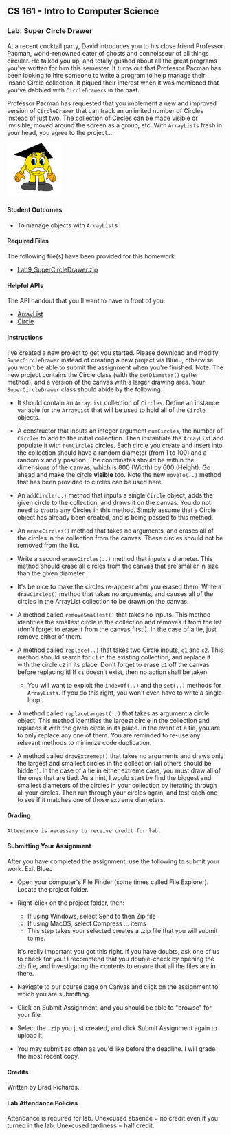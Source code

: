 ## CS 161 - Intro to Computer Science

### Lab: Super Circle Drawer

At a recent cocktail party, David introduces you to his close friend Professor Pacman, world-renowned eater of ghosts and connoisseur of all things circular. He talked you up, and totally gushed about all the great programs you've written for him this semester. It turns out that Professor Pacman has been looking to hire someone to write a program to help manage their insane Circle collection. It piqued their interest when it was mentioned that you've dabbled with `CircleDrawers` in the past.

Professor Pacman has requested that you implement a new and improved version of `CircleDrawer` that can track an unlimited number of Circles instead of just two. The collection of Circles can be made visible or invisible, moved around the screen as a group, etc. With `ArrayLists` fresh in your head, you agree to the project...

<img width="25%" src="figures/profpacman.png"/>

#### Student Outcomes

- To manage objects with `ArrayList`s



#### Required Files

The following file(s) have been provided for this homework.

- [Lab9_SuperCircleDrawer.zip](Lab9_SuperCircleDrawer.zip)

#### Helpful APIs

The API handout that you'll want to have in front of you:

- [ArrayList](../api/ArrayListAPI.pdf)
- [Circle](../api/CircleAPI.pdf)

#### Instructions

I've created a new project to get you started. Please download and modify `SuperCircleDrawer` instead of creating a new project via BlueJ, otherwise you won't be able to submit the assignment when you're finished. Note: The new project contains the Circle class (with the `getDiameter()` getter method), and a version of the canvas with a larger drawing area. Your `SuperCircleDrawer` class should abide by the following:

- It should contain an `ArrayList` collection of `Circles`. Define an instance variable for the `ArrayList` that will be used to hold all of the `Circle` objects.

- A constructor that inputs an integer argument `numCircles`, the number of `Circles` to add to the initial collection. Then instantiate the `ArrayList` and populate it with `numCircles` circles. Each circle you create and insert into the collection should have a random diameter (from 1 to 100) and a random x and y position. The coordinates should be within the dimensions of the canvas, which is 800 (Width) by 600 (Height). Go ahead and make the circle **visible** too. Note the new `moveTo(..)` method that has been provided to circles can be used here. 

- An `addCircle(..)` method that inputs a single `Circle` object, adds the given circle to the collection, and draws it on the canvas. You do not need to _create_ any Circles in this method. Simply assume that a Circle object has already been created, and is being passed to this method.

- An `eraseCircles()` method that takes no arguments, and erases all of the circles in the collection from the canvas. These circles should not be removed from the list.

- Write a second `eraseCircles(..)` method that inputs a diameter. This method should erase all circles from the canvas that are smaller in size than the given diameter.

- It's be nice to make the circles re-appear after you erased them. Write a `drawCircles()` method that takes no arguments, and causes all of the circles in the ArrayList collection to be drawn on the canvas.

- A method called `removeSmallest()` that takes no inputs. This method identifies the smallest circle in the collection and removes it from the list (don't forget to erase it from the canvas first!). In the case of a tie, just remove either of them.

- A method called `replace(..)` that takes two Circle inputs, `c1` and `c2`. This method should search for `c1` in the existing collection, and replace it with the circle `c2` in its place. Don't forget to erase `c1` off the canvas before replacing it! If `c1` doesn't exist, then no action shall be taken.

  - You will want to exploit the `indexOf(..)` and the `set(..)` methods for `ArrayLists`. If you do this right, you won't even have to write a single loop.

- A method called `replaceLargest(..)` that takes as argument a circle object. This method identifies the largest circle in the collection and replaces it with the given circle in its place. In the event of a tie, you are to only replace any one of them. You are reminded to re-use any relevant methods to minimize code duplication.


- A method called `drawExtremes()` that takes no arguments and draws only the largest and smallest circles in the collection (all others should be hidden). In the case of a tie in either extreme case, you must draw all of the ones that are tied. As a hint, I would start by find the biggest and smallest diameters of the circles in your collection by iterating through all your circles. Then run through your circles again, and test each one to see if it matches one of those extreme diameters.


<!-- #### Optional Extensions

Got some extra time? Do the following extensions:

- `drawLargeCircles()` method will draw all Circles in the collection that have a diameter greater than 30, and hide all others.

- A method called `doubleDiameters()` that takes no arguments and causes all circles in the collection to double in size. -->


#### Grading

```
Attendance is necessary to receive credit for lab.
```

<!-- ```
 This assignment will be graded out of a total of 10pts.

    The default constructor initializes the ArrayList.
    addCircle() method will append a Circle object to the end of the collection.
    drawCircles() and eraseCircles() methods will make all Circles that are stored in the collection visible or invisible, respectively.
    removeSmallest() will delete the smallest circle from the collection (and erase it from the canvas).
    replace() will replace the largest circle with a given replacement in its place.
    replaceLargest() will replace the largest circle with a given replacement in its place.
    You re-use code whenever possible.
    You provide Javadocs style comments for any new methods implemented.
    You include sufficient inline comments to explain the logic of your methods.
``` -->

#### Submitting Your Assignment

After you have completed the assignment, use the following to submit your work.
Exit BlueJ

- Open your computer's File Finder (some times called File Explorer). Locate the project folder.

- Right-click on the project folder, then:

  - If using Windows, select Send to then Zip file
  - If using MacOS, select Compress ... items
  - This step takes your selected creates a .zip file that you will submit to me.

  It's really important you got this right. If you have doubts, ask one of us to check for you! I recommend that you double-check by opening the zip file, and investigating the contents to ensure that all the files are in there.

- Navigate to our course page on Canvas and click on the assignment to which you are submitting.

- Click on Submit Assignment, and you should be able to "browse" for your file

- Select the `.zip` you just created, and click Submit Assignment again to upload it.

- You may submit as often as you'd like before the deadline. I will grade the most recent copy.

#### Credits

Written by Brad Richards.

#### Lab Attendance Policies

Attendance is required for lab. Unexcused absence = no credit even if you turned in the lab. Unexcused tardiness = half credit.
